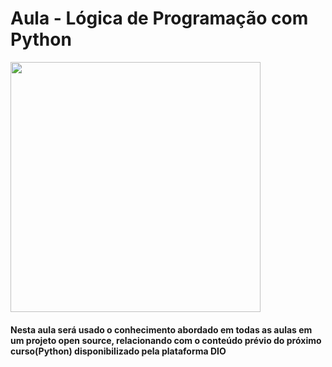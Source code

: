 # Aula - Lógica de Programação com Python 

<img src="https://cdn.jsdelivr.net/gh/devicons/devicon@latest/icons/python/python-original-wordmark.svg" width="400px" align-itens="center" />

#### Nesta aula será usado o conhecimento abordado em todas as aulas em um projeto open source, relacionando com o conteúdo prévio do próximo curso(Python) disponibilizado pela plataforma DIO
